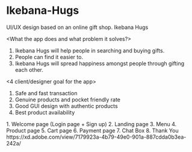 # Ikebana-Hugs
UI/UX design based on an online gift shop.
<App name>
Ikebana Hugs

<What the app does and what problem it solves?>
1. Ikebana Hugs will help people in searching and buying gifts.
2. People can find it easier to.
3. Ikebana Hugs will spread happiness amongst people through gifting each other.

<4 client/designer goal for the app>
1. Safe and fast transaction
2. Genuine products and pocket friendly rate
3. Good GUI design with authentic products
4. Best product availability

<sitemap>
1. Welcome page (Login page + Sign up)
2. Landing page 
3. Menu
4. Product page
5.  Cart page
6.  Payment page
7.  Chat Box
8.  Thank You
<Preview>
         https://xd.adobe.com/view/7179923a-4b79-49e0-901a-887cdda0b3ea-242a/
